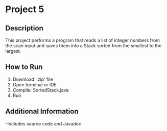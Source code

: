 # Project 5

## Description
This project performs a program that reads a list of integer numbers from the scan input and saves them into a Stack sorted from the smallest to the largest.

## How to Run
1. Download '.zip' file
2. Open terminal or IDE
3. Compile: SortedStack.java
4. Run

## Additional Information
-Includes source code and Javadoc
